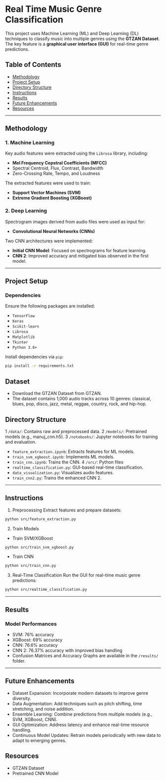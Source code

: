 # Real Time Music Genre Classification
This project uses Machine Learning (ML) and Deep Learning (DL) techniques to classify music into multiple genres using the **GTZAN Dataset**. The key feature is a **graphical user interface (GUI)** for real-time genre predictions.

## Table of Contents

- [Methodology](#methodology)
- [Project Setup](#project-setup)
- [Directory Structure](#directory-structure)
- [Instructions](#instructions)
- [Results](#results)
- [Future Enhancements](#future-enhancements)
- [Resources](#resources)

---

## Methodology

### 1. Machine Learning
Key audio features were extracted using the `Librosa` library, including:
- **Mel Frequency Cepstral Coefficients (MFCC)**
- Spectral Centroid, Flux, Contrast, Bandwidth
- Zero-Crossing Rate, Tempo, and Loudness

The extracted features were used to train:
- **Support Vector Machines (SVM)**
- **Extreme Gradient Boosting (XGBoost)**

### 2. Deep Learning
Spectrogram images derived from audio files were used as input for:
- **Convolutional Neural Networks (CNNs)**

Two CNN architectures were implemented:
- **Initial CNN Model**: Focused on spectrograms for feature learning.
- **CNN 2**: Improved accuracy and mitigated bias observed in the first model.

---

## Project Setup

### Dependencies
Ensure the following packages are installed:
- `TensorFlow`
- `Keras`
- `Scikit-learn`
- `Librosa`
- `Matplotlib`
- `Tkinter`
- `Python 3.8+`

Install dependencies via `pip`:
```bash
pip install -r requirements.txt
```

## Dataset
- Download the GTZAN Dataset from GTZAN.
- The dataset contains 1,000 audio tracks across 10 genres: classical, blues, pop, disco, jazz, metal, reggae, country, rock, and hip-hop.

## Directory Structure
1 `/data/`: Contains raw and preprocessed data.
2 `/models/`: Pretrained models (e.g., manuj_cnn.h5).
3 `/notebooks/`: Jupyter notebooks for training and evaluation.
- `feature_extraction.ipynb`: Extracts features for ML models.
- `train_svm_xgboost.ipynb`: Implements ML models.
- `train_cnn.ipynb`: Trains the CNN.
4 `/src/`: Python files
- `realtime_classification.py`: GUI-based real-time classification.
- `data_visualization.py`: Visualizes audio features.
- `train_cnn2.py`: Trains the enhanced CNN 2.

---

## Instructions
1. Preprocessing
Extract features and prepare datasets:
```bash
python src/feature_extraction.py
```
2. Train Models
- Train SVM/XGBoost
```bash
python src/train_svm_xgboost.py
```
- Train CNN
```bash
python src/train_cnn.py
```
3. Real-Time Classification
Run the GUI for real-time music genre predictions:
```bash
python src/realtime_classification.py
```
---

## Results
### Model Performances
- SVM: 76% accuracy
- XGBoost: 69% accuracy
- CNN: 76.6% accuracy
- CNN 2: 76.37% accuracy with improved bias handling
- Confusion Matrices and Accuracy Graphs are available in the `/results/` folder.

---

## Future Enhancements
- Dataset Expansion: Incorporate modern datasets to improve genre diversity.
- Data Augmentation: Add techniques such as pitch shifting, time stretching, and noise addition.
- Ensemble Learning: Combine predictions from multiple models (e.g., SVM, XGBoost, CNN).
- GUI Optimization: Address latency and enhance real-time resource handling.
- Continuous Model Updates: Retrain models periodically with new data to adapt to emerging genres.

## Resources
- GTZAN Dataset
- Pretrained CNN Model
